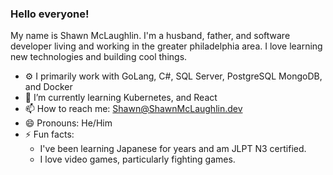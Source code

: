 ### Hello everyone!

My name is Shawn McLaughlin. I'm a husband, father, and software developer living and working in the greater philadelphia area. I love learning new technologies and building cool things.

- ⚙️ I primarily work with GoLang, C#, SQL Server, PostgreSQL MongoDB, and Docker
- 🌱 I’m currently learning Kubernetes, and React
- 📫 How to reach me: Shawn@ShawnMcLaughlin.dev
- 😄 Pronouns: He/Him
- ⚡ Fun facts: 
  - I've been learning Japanese for years and am JLPT N3 certified.
  - I love video games, particularly fighting games.
